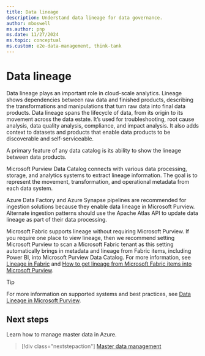 ```yaml
---
title: Data lineage
description: Understand data lineage for data governance.
author: mboswell
ms.author: pnp
ms.date: 11/27/2024
ms.topic: conceptual
ms.custom: e2e-data-management, think-tank
---
```


# Data lineage

Data lineage plays an important role in cloud-scale analytics. Lineage shows dependencies between raw data and finished products, describing the transformations and manipulations that turn raw data into final data products. Data lineage spans the lifecycle of data, from its origin to its movement across the data estate. It’s used for troubleshooting, root cause analysis, data quality analysis, compliance, and impact analysis. It also adds context to datasets and products that enable data products to be discoverable and self-serviceable.

A primary feature of any data catalog is its ability to show the lineage between data products.

Microsoft Purview Data Catalog connects with various data processing, storage, and analytics systems to extract lineage information. The goal is to represent the movement, transformation, and operational metadata from each data system.

Azure Data Factory and Azure Synapse pipelines are recommended for ingestion solutions because they enable data lineage in Microsoft Purview. Alternate ingestion patterns should use the Apache Atlas API to update data lineage as part of their data processing.

Microsoft Fabric supports lineage without requiring Microsoft Purview. If you require one place to view lineage, then we recommend setting Microsoft Purview to scan a Microsoft Fabric tenant as this setting automatically brings in metadata and lineage from Fabric items, including Power BI, into Microsoft Purview Data Catalog. For more information, see [Lineage in Fabric](/fabric/governance/lineage) and [How to get lineage from Microsoft Fabric items into Microsoft Purview](/purview/how-to-lineage-fabric).

> [!TIP]
> For more information on supported systems and best practices, see [Data Lineage in Microsoft Purview](/purview/concept-data-lineage).

## Next steps

Learn how to manage master data in Azure.

> [!div class="nextstepaction"]
> [Master data management](govern-master-data.md)